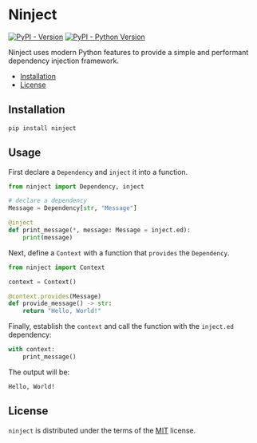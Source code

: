 # Ninject

[![PyPI - Version](https://img.shields.io/pypi/v/ninject.svg)](https://pypi.org/project/ninject)
[![PyPI - Python Version](https://img.shields.io/pypi/pyversions/ninject.svg)](https://pypi.org/project/ninject)

Ninject uses modern Python features to provide a simple and performant dependency
injection framework.

-   [Installation](#installation)
-   [License](#license)

## Installation

```console
pip install ninject
```

## Usage

First declare a `Dependency` and `inject` it into a function.

```python
from ninject import Dependency, inject

# declare a dependency
Message = Dependency[str, "Message"]

@inject
def print_message(*, message: Message = inject.ed):
    print(message)
```

Next, define a `Context` with a function that `provides` the `Dependency`.

```python
from ninject import Context

context = Context()

@context.provides(Message)
def provide_message() -> str:
    return "Hello, World!"
```

Finally, establish the `context` and call the function with the `inject.ed` dependency:

```python
with context:
    print_message()
```

The output will be:

```text
Hello, World!
```

## License

`ninject` is distributed under the terms of the
[MIT](https://spdx.org/licenses/MIT.html) license.
